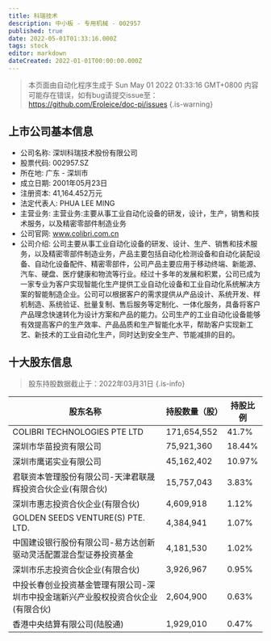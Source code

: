 ```yaml
---
title: 科瑞技术
description: 中小板 - 专用机械 - 002957
published: true
date: 2022-05-01T01:33:16.000Z
tags: stock
editor: markdown
dateCreated: 2022-01-01T00:00:00.000Z
---
```


> 本页面由自动化程序生成于 Sun May 01 2022 01:33:16 GMT+0800
> 内容可能存在错误，如有bug请提交issue至：https://github.com/Eroleice/doc-pi/issues
{.is-warning}

## 上市公司基本信息
- 公司名称: 深圳科瑞技术股份有限公司
- 股票代码: 002957.SZ
- 所在地: 广东 - 深圳市
- 成立日期: 2001年05月23日
- 注册资本: 41,164.452万元
- 法定代表人: PHUA LEE MING
- 主营业务: 主营业务:主要从事工业自动化设备的研发，设计，生产，销售和技术服务，以及精密零部件制造业务
- 公司官网: www.colibri.com.cn
- 公司介绍: 公司主要从事工业自动化设备的研发、设计、生产、销售和技术服务，以及精密零部件制造业务，产品主要包括自动化检测设备和自动化装配设备、自动化设备配件、精密零部件，公司产品主要应用于移动终端、新能源、汽车、硬盘、医疗健康和物流等行业。经过十多年的发展和积累，公司已成为一家专业为客户实现智能化生产提供工业自动化设备和工业自动化系统解决方案的智能制造企业。公司可以根据客户的需求提供从产品设计、系统开发、样机制造、系统验证、批量复制、售后服务等定制化、一体化服务，具备将客户产品理念快速转化为设计方案和产品的能力。公司生产的工业自动化设备能够有效提高客户的生产效率、产品品质和生产智能化水平，帮助客户实现新工艺、新技术的工业自动化生产，同时达到安全生产、节能减排的目的。


## 十大股东信息
> 股东持股数据截止于：2022年03月31日
{.is-info}

| 股东名称 | 持股数量（股） | 持股比例 |
| --- | --- | --- |
| COLIBRI TECHNOLOGIES PTE LTD | 171,654,552 | 41.7% |
| 深圳市华苗投资有限公司 | 75,921,360 | 18.44% |
| 深圳市鹰诺实业有限公司 | 45,162,402 | 10.97% |
| 君联资本管理股份有限公司-天津君联晟辉投资合伙企业(有限合伙) | 15,757,043 | 3.83% |
| 深圳市惠志投资合伙企业(有限合伙) | 4,609,918 | 1.12% |
| GOLDEN SEEDS VENTURE(S) PTE. LTD. | 4,384,941 | 1.07% |
| 中国建设银行股份有限公司-易方达创新驱动灵活配置混合型证券投资基金 | 4,181,530 | 1.02% |
| 深圳市乐志投资合伙企业(有限合伙) | 3,926,967 | 0.95% |
| 中投长春创业投资基金管理有限公司-深圳市中投金瑞新兴产业股权投资合伙企业(有限合伙) | 2,604,900 | 0.63% |
| 香港中央结算有限公司(陆股通) | 1,929,010 | 0.47% |




